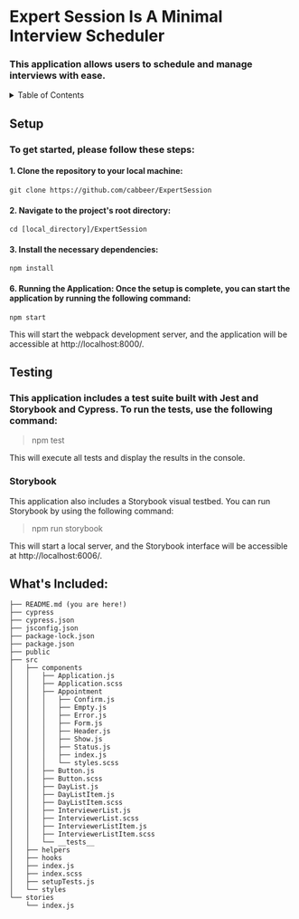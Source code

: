 # Expert Session Is A Minimal **Interview Scheduler**
### This application allows users to schedule and manage interviews with ease.

<!-- TABLE OF CONTENTS -->
<details>
  <summary>Table of Contents</summary>

  - Setup
  
- Testing
   - Jest
   - Story Book
  
- What's included
  
</details>


<blockquote class="imgur-embed-pub" lang="en" data-id="a/5ro0G64" data-context="false" ><a href="//imgur.com/a/5ro0G64"></a></blockquote><script async src="//s.imgur.com/min/embed.js" charset="utf-8"></script>

## Setup
### To get started, please follow these steps:

#### 1. Clone the repository to your local machine: 
```
git clone https://github.com/cabbeer/ExpertSession
```
#### 2. Navigate to the project's root directory: 
```
cd [local_directory]/ExpertSession
```
#### 3. Install the necessary dependencies: 
```
npm install
```
#### 6. Running the Application: **Once the setup is complete, you can start the application by running the following command:**
```
npm start
```
This will start the webpack development server, and the application will be accessible at http://localhost:8000/.

## Testing

### This application includes a test suite built with Jest and Storybook and Cypress. To run the tests, use the following command:

> npm test

This will execute all tests and display the results in the console.

### Storybook
This application also includes a Storybook visual testbed. You can run Storybook by using the following command:

> npm run storybook

This will start a local server, and the Storybook interface will be accessible at http://localhost:6006/.


## What's Included:
```
├── README.md (you are here!)
├── cypress
├── cypress.json
├── jsconfig.json
├── package-lock.json
├── package.json
├── public
├── src
│   ├── components
│   │   ├── Application.js
│   │   ├── Application.scss
│   │   ├── Appointment
│   │   │   ├── Confirm.js
│   │   │   ├── Empty.js
│   │   │   ├── Error.js
│   │   │   ├── Form.js
│   │   │   ├── Header.js
│   │   │   ├── Show.js
│   │   │   ├── Status.js
│   │   │   ├── index.js
│   │   │   └── styles.scss
│   │   ├── Button.js
│   │   ├── Button.scss
│   │   ├── DayList.js
│   │   ├── DayListItem.js
│   │   ├── DayListItem.scss
│   │   ├── InterviewerList.js
│   │   ├── InterviewerList.scss
│   │   ├── InterviewerListItem.js
│   │   ├── InterviewerListItem.scss
│   │   └── __tests__
│   ├── helpers
│   ├── hooks
│   ├── index.js
│   ├── index.scss
│   ├── setupTests.js
│   └── styles
└── stories
    └── index.js
```
